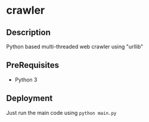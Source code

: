 # crawler
## Description
Python based multi-threaded web crawler using "urllib"
## PreRequisites
* Python 3
## Deployment
Just run the main code using ``` python main.py ```
